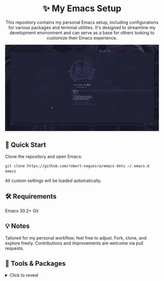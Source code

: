 <div align="center">
    <h1>✨ My Emacs Setup</h1>
    <p style="text-align:center;">
      This repository contains my personal Emacs setup, including configurations for various packages and terminal utilities. It's designed to streamline my development environment and can serve as a base for others looking to customize their Emacs experience.
    </p>
    <img src="screenshot.png" alt="My Emacs Setup" width="800"/>
</div>

## 🚀 Quick Start

Clone the repository and open Emacs:

```bash
git clone https://github.com/robert-nogueira/emacs-dots ~/.emacs.d
emacs
```

All custom settings will be loaded automatically.

## 🛠️ Requirements

Emacs 30.2+
Git

## 💡 Notes

Tailored for my personal workflow; feel free to adjust.
Fork, clone, and explore freely.
Contributions and improvements are welcome via pull requests.

## 🧰 Tools & Packages

<details>
<summary>Click to reveal</summary>

### Completion / Minibuffer

* **Company** → *Auto-completion*
* **Consult** → *Enhanced commands & navigation*
* **Marginalia** → *Annotations in completions*
* **Orderless** → *Flexible matching*
* **Vertico** → *Vertical completion UI*

### Core Essentials

* **Custom Keybindings** → *Personal shortcuts*
* **Package Management** → *Installed packages handling*
* **General Settings** → *Emacs general configurations*

### Hooks

* **Centaur Tabs** → *Tab bar integration*
* **Diff-hl** → *VCS highlighting*
* **Dockerfile** → *Dockerfile editing hooks*
* **Treemacs** → *File explorer hooks*
* **VTerm** → *Terminal integration*
* **LSP**

  * `lsp-mode` → *LSP support*
  * `lsp-pyright` → *Python LSP*
  * `lsp-ui` → *UI enhancements*
  * `terraform LSP` → *Terraform support*
* **Python**

  * `Python` → *Python dev*
  * `Poetry` → *Dependency management*

### Programming / Language Support

* **LSP support** → *Language server support*
* **Python** → *Python dev*
* **Rust** → *Rust dev*
* **Web Dev** → *HTML/CSS/JS*

### Tools

* **Centaur Tabs** → *Tab bar*
* **Discord Rich Presence** → *Discord integration*
* **Docker integration** → *Docker support*
* **Flycheck** → *Syntax checking*
* **Flycheck + VCS integration** → *Flycheck with version control*
* **Custom utility functions** → *Personal helper functions*
* **Ligatures** → *Font ligatures*
* **Projectile** → *Project management*
* **Terraform** → *Terraform support*
* **Treemacs** → *File explorer*
* **Version Control integration** → *Git/VCS tools*
* **VTerm** → *Terminal integration*

### UI / Look & Feel

* **Dashboard** → *Startup dashboard*
* **Faces / Fonts / Styles** → *Styling*
* **UI tweaks** → *Interface adjustments*
* **Modeline customization** → *Modeline tweaks*
* **Themes / Colors** → *Theme setup*
* **Banners** → *bocchi-smiling* → *emu* → *frieren* → *laptop-anime-girl* → *uwu*

### Misc / Optimization

* **Misc utilities** → *General utilities*
* **Performance tweaks** → *Optimizations*
* **Aliases** → *Command shortcuts*

</details>
